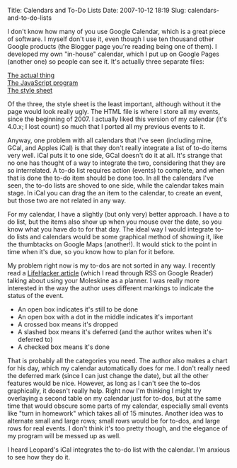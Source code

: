 Title: Calendars and To-Do Lists
Date: 2007-10-12 18:19
Slug: calendars-and-to-do-lists

I don't know how many of you use Google Calendar, which is a great piece
of software. I myself don't use it, even though I use ten thousand other
Google products (the Blogger page you're reading being one of them). I
developed my own "in-house" calendar, which I put up on Google Pages
(another one) so people can see it. It's actually three separate files:

[The actual thing](http://ninghui48.googlepages.com/calendar.html)  
[The JavaScript program](http://ninghui48.googlepages.com/calendar.js)  
[The style sheet](http://ninghui48.googlepages.com/calendar.css)

Of the three, the style sheet is the least important, although without
it the page would look really ugly. The HTML file is where I store all
my events, since the beginning of 2007. I actually liked this version of
my calendar (it's 4.0.x; I lost count) so much that I ported all my
previous events to it.

Anyway, one problem with all calendars that I've seen (including mine,
GCal, and Apples iCal) is that they don't really integrate a list of
to-do items very well. iCal puts it to one side, GCal doesn't do it at
all. It's strange that no one has thought of a way to integrate the two,
considering that they are so interrelated. A to-do list requires action
(events) to complete, and when that is done the to-do item should be
done too. In all the calendars I've seen, the to-do lists are shoved to
one side, while the calendar takes main stage. In iCal you can drag the
an item to the calendar, to create an event, but those two are not
related in any way.

For my calendar, I have a slightly (but only very) better approach. I
have a to do list, but the items also show up when you mouse over the
date, so you know what you have do to for that day. The ideal way I
would integrate to-do lists and calendars would be some graphical method
of showing it, like the thumbtacks on Google Maps (another!). It would
stick to the point in time when it's due, so you know how to plan for it
before.

My problem right now is my to-dos are not sorted in any way. I recently
read a [LifeHacker
article](http://lifehacker.com/software/organization/turn-your-moleskine-into-a-full+on-planner-309809.php)
(which I read through RSS on Google Reader) talking about using your
Moleskine as a planner. I was really more interested in the way the
author uses different markings to indicate the status of the event.

-   An open box indicates it's still to be done
-   An open box with a dot in the middle indicates it's important
-   A crossed box means it's dropped
-   A slashed box means it's deferred (and the author writes when it's
    deferred to)
-   A checked box means it's done

That is probably all the categories you need. The author also makes a
chart for his day, which my calendar automatically does for me. I don't
really need the deferred mark (since I can just change the date), but
all the other features would be nice. However, as long as I can't see
the to-dos graphically, it doesn't really help. Right now I'm thinking I
might try overlaying a second table on my calendar just for to-dos, but
at the same time that would obscure some parts of my calendar,
especially small events like "turn in homework" which takes all of 15
minutes. Another idea was to alternate small and large rows; small rows
would be for to-dos, and large rows for real events. I don't think it's
too pretty though, and the elegance of my program will be messed up as
well.

I heard Leopard's iCal integrates the to-do list with the calendar. I'm
anxious to see how they do it.

